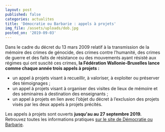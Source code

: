 ```yaml
---
layout: post
published: false
categories: actualites
title: 'Démocratie ou Barbarie : appels à projets'
img_file: /assets/uploads/dob.jpg
posted_on: '2019-09-03'
---
```

Dans le cadre du décret du 13 mars 2009 relatif à la transmission de la mémoire des crimes de génocide, des crimes contre l’humanité, des crimes de guerre et des faits de résistance ou des mouvements ayant résisté aux régimes qui ont suscité ces crimes, **la Fédération Wallonie-Bruxelles lance comme chaque année trois appels à projets :**

* un appel à projets visant à recueillir, à valoriser, à exploiter ou préserver des témoignages ;
* un appel à projets visant à organiser des visites de lieux de mémoire et des séminaires à destination des enseignants ;
* un appel à projets en lien avec l’objet du décret à l’exclusion des projets visés par les deux appels à projets précités.

Les appels à projets sont ouverts **jusqu'au au 27 septembre 2019.** Retrouvez toutes les informations pratiques [sur le site de Démocratie ou Barbarie](http://www.democratieoubarbarie.cfwb.be/index.php?id=8204).

